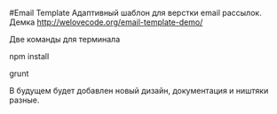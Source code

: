 #Email Template
Адаптивный шаблон для верстки email рассылок. Демка http://welovecode.org/email-template-demo/

Две команды для терминала

npm install

grunt

В будущем будет добавлен новый дизайн, документация и ништяки разные.
